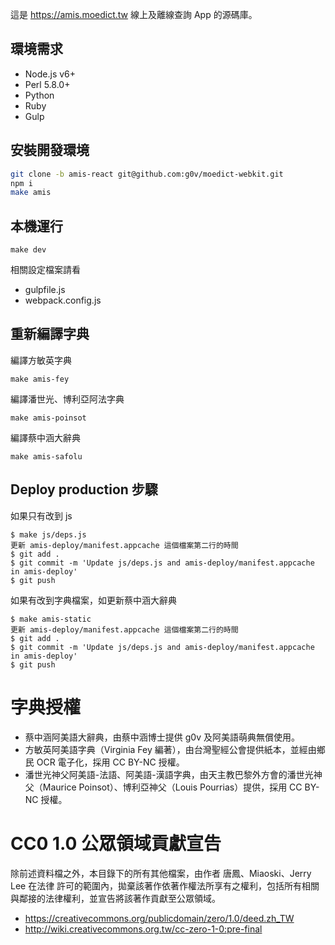 這是 <https://amis.moedict.tw> 線上及離線查詢 App 的源碼庫。

## 環境需求

* Node.js v6+
* Perl 5.8.0+
* Python
* Ruby
* Gulp

## 安裝開發環境

```sh
git clone -b amis-react git@github.com:g0v/moedict-webkit.git
npm i
make amis
```

## 本機運行

```
make dev
```

相關設定檔案請看

* gulpfile.js
* webpack.config.js

## 重新編譯字典

編譯方敏英字典

```
make amis-fey
```

編譯潘世光、博利亞阿法字典

```
make amis-poinsot
```

編譯蔡中涵大辭典

```
make amis-safolu
```

## Deploy production 步驟

如果只有改到 js

```
$ make js/deps.js
更新 amis-deploy/manifest.appcache 這個檔案第二行的時間
$ git add .
$ git commit -m 'Update js/deps.js and amis-deploy/manifest.appcache in amis-deploy'
$ git push
```

如果有改到字典檔案，如更新蔡中涵大辭典

```
$ make amis-static
更新 amis-deploy/manifest.appcache 這個檔案第二行的時間
$ git add .
$ git commit -m 'Update js/deps.js and amis-deploy/manifest.appcache in amis-deploy'
$ git push
```

# 字典授權

* 蔡中涵阿美語大辭典，由蔡中涵博士提供 g0v 及阿美語萌典無償使用。
* 方敏英阿美語字典（Virginia Fey 編著），由台灣聖經公會提供紙本，並經由鄉民 OCR 電子化，採用 CC BY-NC 授權。
* 潘世光神父阿美語-法語、阿美語-漢語字典，由天主教巴黎外方會的潘世光神父（Maurice Poinsot）、博利亞神父（Louis Pourrias）提供，採用 CC BY-NC 授權。

# CC0 1.0 公眾領域貢獻宣告

除前述資料檔之外，本目錄下的所有其他檔案，由作者 唐鳳、Miaoski、Jerry Lee 在法律
許可的範圍內，拋棄該著作依著作權法所享有之權利，包括所有相關
與鄰接的法律權利，並宣告將該著作貢獻至公眾領域。

* <https://creativecommons.org/publicdomain/zero/1.0/deed.zh_TW>
* <http://wiki.creativecommons.org.tw/cc-zero-1-0:pre-final>
